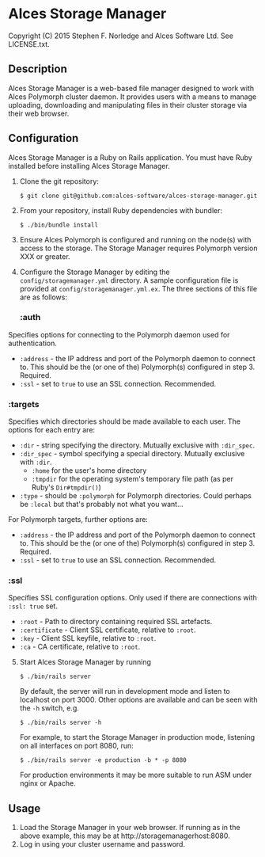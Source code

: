 # Alces Storage Manager
Copyright (C) 2015 Stephen F. Norledge and Alces Software Ltd. See LICENSE.txt.


## Description
Alces Storage Manager is a web-based file manager designed to work with Alces
Polymorph cluster daemon. It provides users with a means to manage uploading,
downloading and manipulating files in their cluster storage via their web
browser.

## Configuration
Alces Storage Manager is a Ruby on Rails application. You must have Ruby installed before installing Alces Storage Manager.

1. Clone the git repository:

   ```$ git clone git@github.com:alces-software/alces-storage-manager.git```

2. From your repository, install Ruby dependencies with bundler:

   ```$ ./bin/bundle install```

3. Ensure Alces Polymorph is configured and running on the node(s) with access to the storage. The Storage Manager requires Polymorph version XXX or greater.

4. Configure the Storage Manager by editing the `config/storagemanager.yml`
directory. A sample configuration file is provided at `config/storagemanager.yml.ex`. The three sections of this file are as follows:

   ### :auth
Specifies options for connecting to the Polymorph daemon used for authentication.
   * `:address` - the IP address and port of the Polymorph daemon to connect to. This should be the (or one of the) Polymorph(s) configured in step 3. Required.
   * `:ssl` - set to `true` to use an SSL connection. Recommended.

   ### :targets

   Specifies which directories should be made available to each user. The options
for each entry are:

   * `:dir` - string specifying the directory. Mutually exclusive with 
  `:dir_spec`.
   * `:dir_spec` - symbol specifying a special directory. Mutually exclusive with
  `:dir`.
     * `:home` for the user's home directory
     * `:tmpdir` for the operating system's temporary file path (as per Ruby's
    `Dir#tmpdir()`)
   * `:type` - should be `:polymorph` for Polymorph directories. Could perhaps 
  be `:local` but that's probably not what you want...

   For Polymorph targets, further options are:

   * `:address` - the IP address and port of the Polymorph daemon to connect to. This should be the (or one of the) Polymorph(s) configured in step 3. Required.
   * `:ssl` - set to `true` to use an SSL connection. Recommended.

   ### :ssl

   Specifies SSL configuration options. Only used if there are connections with
`:ssl: true` set.

   * `:root` - Path to directory containing required SSL artefacts.
   * `:certificate` - Client SSL certificate, relative to `:root`.
   * `:key` - Client SSL keyfile, relative to `:root`.
   * `:ca` - CA certificate, relative to `:root`.

5. Start Alces Storage Manager by running 

   ```$ ./bin/rails server```
   
   By default, the server will run in development mode and listen to localhost on port 3000. Other options are available and can be seen with the `-h` switch, e.g.
   
   ```$ ./bin/rails server -h```
   
   For example, to start the Storage Manager in production mode, listening on all interfaces on port 8080, run:
   
   ```$ ./bin/rails server -e production -b * -p 8080```
   
   For production environments it may be more suitable to run ASM under nginx or Apache.
 
 ## Usage
 1. Load the Storage Manager in your web browser. If running as in the above example, this may be at http://storagemanagerhost:8080.
 2. Log in using your cluster username and password.
